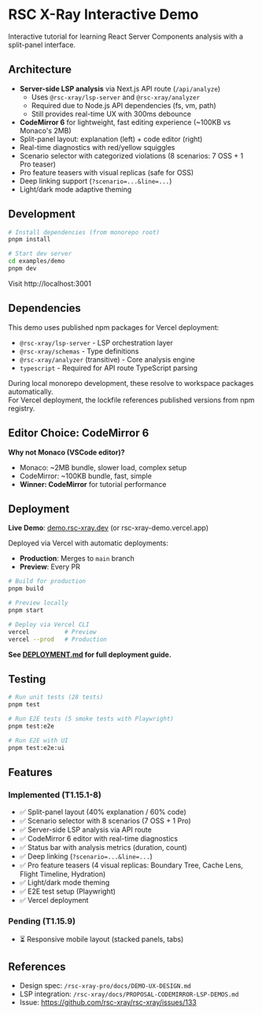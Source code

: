 # RSC X-Ray Interactive Demo

Interactive tutorial for learning React Server Components analysis with a split-panel interface.

## Architecture

- **Server-side LSP analysis** via Next.js API route (`/api/analyze`)
  - Uses `@rsc-xray/lsp-server` and `@rsc-xray/analyzer`
  - Required due to Node.js API dependencies (fs, vm, path)
  - Still provides real-time UX with 300ms debounce
- **CodeMirror 6** for lightweight, fast editing experience (~100KB vs Monaco's 2MB)
- Split-panel layout: explanation (left) + code editor (right)
- Real-time diagnostics with red/yellow squiggles
- Scenario selector with categorized violations (8 scenarios: 7 OSS + 1 Pro teaser)
- Pro feature teasers with visual replicas (safe for OSS)
- Deep linking support (`?scenario=...&line=...`)
- Light/dark mode adaptive theming

## Development

```bash
# Install dependencies (from monorepo root)
pnpm install

# Start dev server
cd examples/demo
pnpm dev
```

Visit http://localhost:3001

## Dependencies

This demo uses published npm packages for Vercel deployment:

- `@rsc-xray/lsp-server` - LSP orchestration layer
- `@rsc-xray/schemas` - Type definitions
- `@rsc-xray/analyzer` (transitive) - Core analysis engine
- `typescript` - Required for API route TypeScript parsing

During local monorepo development, these resolve to workspace packages automatically.  
For Vercel deployment, the lockfile references published versions from npm registry.

## Editor Choice: CodeMirror 6

**Why not Monaco (VSCode editor)?**

- Monaco: ~2MB bundle, slower load, complex setup
- CodeMirror: ~100KB bundle, fast, simple
- **Winner: CodeMirror** for tutorial performance

## Deployment

**Live Demo**: [demo.rsc-xray.dev](https://demo.rsc-xray.dev) (or rsc-xray-demo.vercel.app)

Deployed via Vercel with automatic deployments:

- **Production**: Merges to `main` branch
- **Preview**: Every PR

```bash
# Build for production
pnpm build

# Preview locally
pnpm start

# Deploy via Vercel CLI
vercel          # Preview
vercel --prod   # Production
```

**See [DEPLOYMENT.md](./DEPLOYMENT.md) for full deployment guide.**

## Testing

```bash
# Run unit tests (28 tests)
pnpm test

# Run E2E tests (5 smoke tests with Playwright)
pnpm test:e2e

# Run E2E with UI
pnpm test:e2e:ui
```

## Features

### Implemented (T1.15.1-8)

- ✅ Split-panel layout (40% explanation / 60% code)
- ✅ Scenario selector with 8 scenarios (7 OSS + 1 Pro)
- ✅ Server-side LSP analysis via API route
- ✅ CodeMirror 6 editor with real-time diagnostics
- ✅ Status bar with analysis metrics (duration, count)
- ✅ Deep linking (`?scenario=...&line=...`)
- ✅ Pro feature teasers (4 visual replicas: Boundary Tree, Cache Lens, Flight Timeline, Hydration)
- ✅ Light/dark mode theming
- ✅ E2E test setup (Playwright)
- ✅ Vercel deployment

### Pending (T1.15.9)

- ⏳ Responsive mobile layout (stacked panels, tabs)

## References

- Design spec: `/rsc-xray-pro/docs/DEMO-UX-DESIGN.md`
- LSP integration: `/rsc-xray/docs/PROPOSAL-CODEMIRROR-LSP-DEMOS.md`
- Issue: https://github.com/rsc-xray/rsc-xray/issues/133
